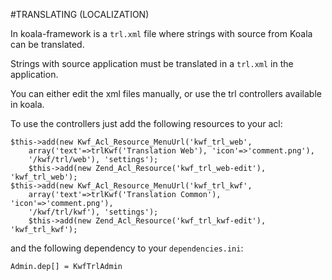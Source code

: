 #TRANSLATING (LOCALIZATION)

In koala-framework is a `trl.xml` file where strings with source from Koala can be translated.

Strings with source application must be translated in a `trl.xml` in the application.

You can either edit the xml files manually, or use the trl controllers available in koala.


To use the controllers just add the following resources to your acl:

    $this->add(new Kwf_Acl_Resource_MenuUrl('kwf_trl_web',
        array('text'=>trlKwf('Translation Web'), 'icon'=>'comment.png'),
        '/kwf/trl/web'), 'settings');
        $this->add(new Zend_Acl_Resource('kwf_trl_web-edit'), 'kwf_trl_web');
    $this->add(new Kwf_Acl_Resource_MenuUrl('kwf_trl_kwf',
        array('text'=>trlKwf('Translation Common'), 'icon'=>'comment.png'),
        '/kwf/trl/kwf'), 'settings');
        $this->add(new Zend_Acl_Resource('kwf_trl_kwf-edit'), 'kwf_trl_kwf');
        
        
and the following dependency to your `dependencies.ini`:        

    Admin.dep[] = KwfTrlAdmin